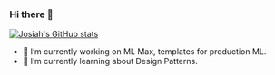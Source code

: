 ### Hi there 👋

[![Josiah's GitHub stats](https://github-readme-stats.vercel.app/api?username=josiahdavis)](https://github.com/josiahdavis/github-readme-stats)


- 🔭 I’m currently working on ML Max, templates for production ML.
- 🌱 I’m currently learning about Design Patterns.

<!--
**josiahdavis/josiahdavis** is a ✨ _special_ ✨ repository because its `README.md` (this file) appears on your GitHub profile.

- 👯 I’m looking to collaborate on 
- 🤔 I’m looking for help with ...
- 💬 Ask me about ...
- 📫 How to reach me: ...
- 😄 Pronouns: ...
- ⚡ Fun fact: ...
-->

